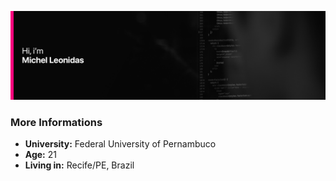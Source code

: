 ![alt text](https://github.com/OnLeonidas/onleonidas/blob/main/background.png)

### More Informations
- **University:** Federal University of Pernambuco
- **Age:** 21
- **Living in:** Recife/PE, Brazil

